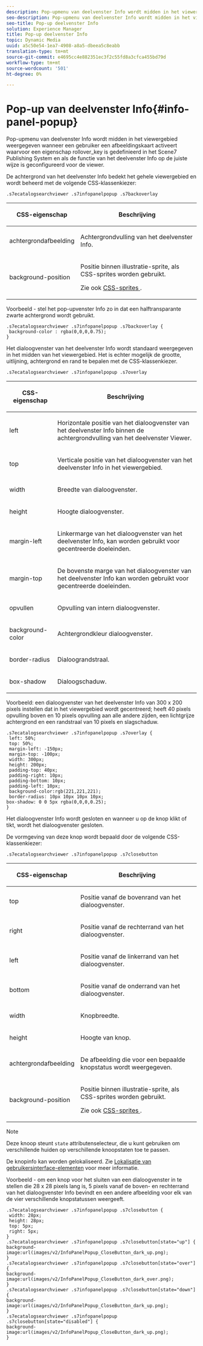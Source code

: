 ```yaml
---
description: Pop-upmenu van deelvenster Info wordt midden in het viewergebied weergegeven wanneer een gebruiker een afbeeldingskaart activeert waarvoor een eigenschap rollover_key is gedefinieerd in het Scene7 Publishing System en als de functie van het deelvenster Info op de juiste wijze is geconfigureerd voor de viewer.
seo-description: Pop-upmenu van deelvenster Info wordt midden in het viewergebied weergegeven wanneer een gebruiker een afbeeldingskaart activeert waarvoor een eigenschap rollover_key is gedefinieerd in het Scene7 Publishing System en als de functie van het deelvenster Info op de juiste wijze is geconfigureerd voor de viewer.
seo-title: Pop-up deelvenster Info
solution: Experience Manager
title: Pop-up deelvenster Info
topic: Dynamic Media
uuid: a5c50e54-1ea7-4908-a8a5-dbeea5c8eabb
translation-type: tm+mt
source-git-commit: e4695cc4e882351ec3f2c55fd8a3cfca455bd79d
workflow-type: tm+mt
source-wordcount: '501'
ht-degree: 0%

---
```



# Pop-up van deelvenster Info{#info-panel-popup}

Pop-upmenu van deelvenster Info wordt midden in het viewergebied weergegeven wanneer een gebruiker een afbeeldingskaart activeert waarvoor een eigenschap rollover_key is gedefinieerd in het Scene7 Publishing System en als de functie van het deelvenster Info op de juiste wijze is geconfigureerd voor de viewer.

De achtergrond van het deelvenster Info bedekt het gehele viewergebied en wordt beheerd met de volgende CSS-klassenkiezer:

`.s7ecatalogsearchviewer .s7infopanelpopup .s7backoverlay`

<table id="table_94EE3F5BBE4547C0B4943471CEE7EDE4"> 
 <thead> 
  <tr> 
   <th colname="col1" class="entry"> <p> CSS-eigenschap </p> </th> 
   <th colname="col2" class="entry"> <p>Beschrijving </p> </th> 
  </tr> 
 </thead>
 <tbody> 
  <tr> 
   <td colname="col1"> <p> <span class="codeph"> achtergrondafbeelding  </span> </p> </td> 
   <td colname="col2"> <p>Achtergrondvulling van het deelvenster Info. </p> </td> 
  </tr> 
  <tr> 
   <td colname="col1"> <p> <span class="codeph"> background-position  </span> </p> </td> 
   <td colname="col2"> <p> Positie binnen illustratie-sprite, als CSS-sprites worden gebruikt. </p> <p>Zie ook <a href="../../../c-html5-s7-aem-asset-viewers/c-html5-ecatsearch-viewer-about/c-html5-ecatsearch-viewer-customizingviewer/c-html5-ecatsearch-viewer-customizingviewer.md#section-9d570f95eb2443aca74c1b02f6e89aff" format="dita" scope="local"> CSS-sprites </a>. </p> </td> 
  </tr> 
 </tbody> 
</table>

Voorbeeld - stel het pop-upvenster Info zo in dat een halftransparante zwarte achtergrond wordt gebruikt.

```
.s7ecatalogsearchviewer .s7infopanelpopup .s7backoverlay { 
 background-color : rgba(0,0,0,0.75); 
}
```

Het dialoogvenster van het deelvenster Info wordt standaard weergegeven in het midden van het viewergebied. Het is echter mogelijk de grootte, uitlijning, achtergrond en rand te bepalen met de CSS-klassenkiezer.

`.s7ecatalogsearchviewer .s7infopanelpopup .s7overlay`

<table id="table_4E666A03A3D44CEEA72225113553AB3F"> 
 <thead> 
  <tr> 
   <th colname="col1" class="entry"> <p> CSS-eigenschap </p> </th> 
   <th colname="col2" class="entry"> <p>Beschrijving </p> </th> 
  </tr> 
 </thead>
 <tbody> 
  <tr> 
   <td colname="col1"> <p> <span class="codeph"> left  </span> </p> </td> 
   <td colname="col2"> <p>Horizontale positie van het dialoogvenster van het deelvenster Info binnen de achtergrondvulling van het deelvenster Viewer. </p> </td> 
  </tr> 
  <tr> 
   <td colname="col1"> <p> <span class="codeph"> top  </span> </p> </td> 
   <td colname="col2"> <p>Verticale positie van het dialoogvenster van het deelvenster Info in het viewergebied. </p> </td> 
  </tr> 
  <tr> 
   <td colname="col1"> <p> <span class="codeph"> width </span> </p> </td> 
   <td colname="col2"> <p>Breedte van dialoogvenster. </p> </td> 
  </tr> 
  <tr> 
   <td colname="col1"> <p> <span class="codeph"> height  </span> </p> </td> 
   <td colname="col2"> <p>Hoogte dialoogvenster. </p> </td> 
  </tr> 
  <tr> 
   <td colname="col1"> <p> <span class="codeph"> margin-left  </span> </p> </td> 
   <td colname="col2"> <p>Linkermarge van het dialoogvenster van het deelvenster Info, kan worden gebruikt voor gecentreerde doeleinden. </p> </td> 
  </tr> 
  <tr> 
   <td colname="col1"> <p> <span class="codeph"> margin-top  </span> </p> </td> 
   <td colname="col2"> <p>De bovenste marge van het dialoogvenster van het deelvenster Info kan worden gebruikt voor gecentreerde doeleinden. </p> </td> 
  </tr> 
  <tr> 
   <td colname="col1"> <p> <span class="codeph"> opvullen  </span> </p> </td> 
   <td colname="col2"> <p>Opvulling van intern dialoogvenster. </p> </td> 
  </tr> 
  <tr> 
   <td colname="col1"> <p> <span class="codeph"> background-color  </span> </p> </td> 
   <td colname="col2"> <p>Achtergrondkleur dialoogvenster. </p> </td> 
  </tr> 
  <tr> 
   <td colname="col1"> <p> <span class="codeph"> border-radius  </span> </p> </td> 
   <td colname="col2"> <p>Dialoograndstraal. </p> </td> 
  </tr> 
  <tr> 
   <td colname="col1"> <p> <span class="codeph"> box-shadow  </span> </p> </td> 
   <td colname="col2"> <p>Dialoogschaduw. </p> </td> 
  </tr> 
 </tbody> 
</table>

Voorbeeld: een dialoogvenster van het deelvenster Info van 300 x 200 pixels instellen dat in het viewergebied wordt gecentreerd; heeft 40 pixels opvulling boven en 10 pixels opvulling aan alle andere zijden, een lichtgrijze achtergrond en een randstraal van 10 pixels en slagschaduw.

```
.s7ecatalogsearchviewer .s7infopanelpopup .s7overlay { 
 left: 50%; 
 top: 50%; 
 margin-left: -150px; 
 margin-top: -100px; 
 width: 300px; 
 height: 200px; 
 padding-top: 40px; 
 padding-right: 10px; 
 padding-bottom: 10px; 
 padding-left: 10px; 
 background-color:rgb(221,221,221); 
 border-radius: 10px 10px 10px 10px; 
box-shadow: 0 0 5px rgba(0,0,0,0.25);  
}
```

Het dialoogvenster Info wordt gesloten en wanneer u op de knop klikt of tikt, wordt het dialoogvenster gesloten.

De vormgeving van deze knop wordt bepaald door de volgende CSS-klassenkiezer:

`.s7ecatalogsearchviewer .s7infopanelpopup .s7closebutton`

<table id="table_2C8D322F57114A72B43053CB4539C65C"> 
 <thead> 
  <tr> 
   <th colname="col1" class="entry"> <p> CSS-eigenschap </p> </th> 
   <th colname="col2" class="entry"> <p>Beschrijving </p> </th> 
  </tr> 
 </thead>
 <tbody> 
  <tr> 
   <td colname="col1"> <p> <span class="codeph"> top  </span> </p> </td> 
   <td colname="col2"> <p>Positie vanaf de bovenrand van het dialoogvenster. </p> </td> 
  </tr> 
  <tr> 
   <td colname="col1"> <p> <span class="codeph"> right  </span> </p> </td> 
   <td colname="col2"> <p>Positie vanaf de rechterrand van het dialoogvenster. </p> </td> 
  </tr> 
  <tr> 
   <td colname="col1"> <p> <span class="codeph"> left  </span> </p> </td> 
   <td colname="col2"> <p>Positie vanaf de linkerrand van het dialoogvenster. </p> </td> 
  </tr> 
  <tr> 
   <td colname="col1"> <p> <span class="codeph"> bottom  </span> </p> </td> 
   <td colname="col2"> <p>Positie vanaf de onderrand van het dialoogvenster. </p> </td> 
  </tr> 
  <tr> 
   <td colname="col1"> <p> <span class="codeph"> width  </span> </p> </td> 
   <td colname="col2"> <p>Knopbreedte. </p> </td> 
  </tr> 
  <tr> 
   <td colname="col1"> <p> <span class="codeph"> height  </span> </p> </td> 
   <td colname="col2"> <p>Hoogte van knop. </p> </td> 
  </tr> 
  <tr> 
   <td colname="col1"> <p> <span class="codeph"> achtergrondafbeelding  </span> </p> </td> 
   <td colname="col2"> <p>De afbeelding die voor een bepaalde knopstatus wordt weergegeven. </p> </td> 
  </tr> 
  <tr> 
   <td colname="col1"> <p> <span class="codeph"> background-position  </span> </p> </td> 
   <td colname="col2"> <p> Positie binnen illustratie-sprite, als CSS-sprites worden gebruikt. </p> <p>Zie ook <a href="../../../c-html5-s7-aem-asset-viewers/c-html5-ecatsearch-viewer-about/c-html5-ecatsearch-viewer-customizingviewer/c-html5-ecatsearch-viewer-customizingviewer.md#section-9d570f95eb2443aca74c1b02f6e89aff" format="dita" scope="local"> CSS-sprites </a>. </p> </td> 
  </tr> 
 </tbody> 
</table>

>[!NOTE]
>
>Deze knoop steunt `state` attributenselecteur, die u kunt gebruiken om verschillende huiden op verschillende knoopstaten toe te passen.

De knopinfo kan worden gelokaliseerd. Zie [Lokalisatie van gebruikersinterface-elementen](../../../c-html5-s7-aem-asset-viewers/c-html5-20-ecatalog-viewer-about/c-html5-20-ecatalog-viewer-localization.md#concept-cbfc39344c494eb7b9f6a272cff0cc74) voor meer informatie.

Voorbeeld - om een knop voor het sluiten van een dialoogvenster in te stellen die 28 x 28 pixels lang is, 5 pixels vanaf de boven- en rechterrand van het dialoogvenster Info bevindt en een andere afbeelding voor elk van de vier verschillende knopstatussen weergeeft.

```
.s7ecatalogsearchviewer .s7infopanelpopup .s7closebutton { 
 width: 28px; 
 height: 28px; 
 top: 5px; 
 right: 5px; 
} 
.s7ecatalogsearchviewer .s7infopanelpopup .s7closebutton[state="up"] { 
background-image:url(images/v2/InfoPanelPopup_CloseButton_dark_up.png); 
} 
.s7ecatalogsearchviewer .s7infopanelpopup .s7closebutton[state="over"] { 
background-image:url(images/v2/InfoPanelPopup_CloseButton_dark_over.png); 
} 
.s7ecatalogsearchviewer .s7infopanelpopup .s7closebutton[state="down"] { 
background-image:url(images/v2/InfoPanelPopup_CloseButton_dark_up.png); 
} 
.s7ecatalogsearchviewer .s7infopanelpopup .s7closebutton[state="disabled"] { 
background-image:url(images/v2/InfoPanelPopup_CloseButton_dark_up.png); 
}
```

